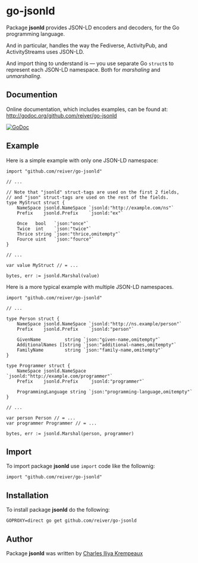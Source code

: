 # go-jsonld

Package **jsonld** provides JSON-LD encoders and decoders, for the Go programming language.

And in particular, handles the way the Fediverse, ActivityPub, and ActivityStreams uses JSON-LD.

And import thing to understand is — you use separate Go `struct`s to represent each JSON-LD namespace.
Both for _marshaling_ and _unmarshaling_.

## Documention

Online documentation, which includes examples, can be found at: http://godoc.org/github.com/reiver/go-jsonld

[![GoDoc](https://godoc.org/github.com/reiver/go-jsonld?status.svg)](https://godoc.org/github.com/reiver/go-jsonld)

## Example

Here is a simple example with only one JSON-LD namespace:

```golang
import "github.com/reiver/go-jsonld"

// ...

// Note that "jsonld" struct-tags are used on the first 2 fields,
// and "json" struct-tags are used on the rest of the fields.
type MyStruct struct {
	NameSpace jsonld.NameSpace `jsonld:"http://example.com/ns"`
	Prefix    jsonld.Prefix    `jsonld:"ex"`

	Once   bool   `json:"once"`
	Twice  int    `json:"twice"`
	Thrice string `json:"thrice,omitempty"`
	Fource uint   `json:"fource"`
}

// ...

var value MyStruct // = ...

bytes, err := jsonld.Marshal(value)
```

Here is a more typical example with multiple JSON-LD namespaces.

```golang
import "github.com/reiver/go-jsonld"

// ...

type Person struct {
	NameSpace jsonld.NameSpace `jsonld:"http://ns.example/person"`
	Prefix    jsonld.Prefix    `jsonld:"person"`

	GivenName         string `json:"given-name,omitempty"`
	AdditionalNames []string `json:"additional-names,omitempty"`
	FamilyName        string `json:"family-name,omitempty"`
}

type Programmer struct {
	NameSpace jsonld.NameSpace `jsonld:"http://example.com/programmer"`
	Prefix    jsonld.Prefix    `jsonld:"programmer"`

	ProgrammingLanguage string `json:"programming-language,omitempty"`
}

// ...

var person Person // = ...
var programmer Programmer // = ...

bytes, err := jsonld.Marshal(person, programmer)
```

## Import

To import package **jsonld** use `import` code like the follownig:
```
import "github.com/reiver/go-jsonld"
```

## Installation

To install package **jsonld** do the following:
```
GOPROXY=direct go get github.com/reiver/go-jsonld
```

## Author

Package **jsonld** was written by [Charles Iliya Krempeaux](http://reiver.link)
